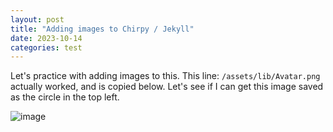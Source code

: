 ```yaml
---
layout: post
title: "Adding images to Chirpy / Jekyll"
date: 2023-10-14
categories: test
---
```



Let's practice with adding images to this. 
This line: 
```/assets/lib/Avatar.png``` 
actually worked, and is copied below. Let's see if I can get this image saved as the circle in the top left.

![image](/assets/lib/Avatar.png)

